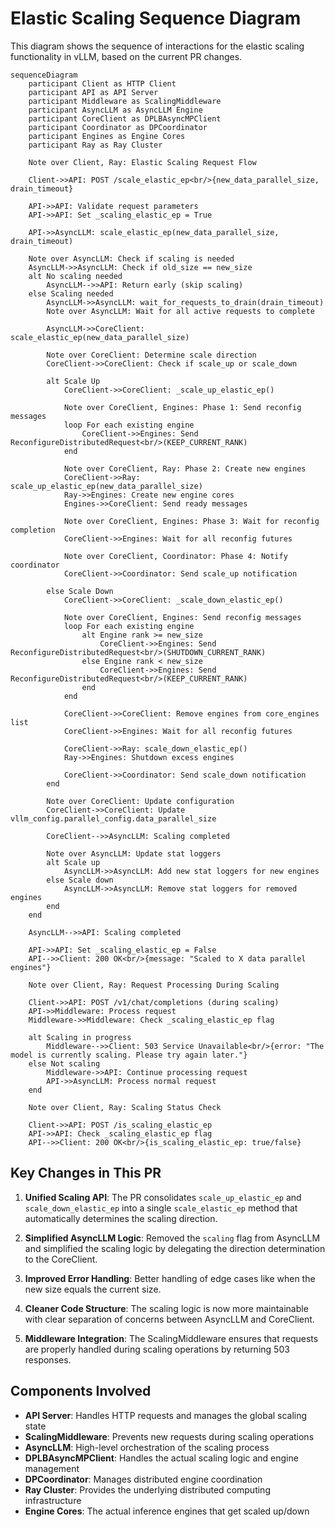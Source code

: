 # Elastic Scaling Sequence Diagram

This diagram shows the sequence of interactions for the elastic scaling functionality in vLLM, based on the current PR changes.

```mermaid
sequenceDiagram
    participant Client as HTTP Client
    participant API as API Server
    participant Middleware as ScalingMiddleware
    participant AsyncLLM as AsyncLLM Engine
    participant CoreClient as DPLBAsyncMPClient
    participant Coordinator as DPCoordinator
    participant Engines as Engine Cores
    participant Ray as Ray Cluster

    Note over Client, Ray: Elastic Scaling Request Flow

    Client->>API: POST /scale_elastic_ep<br/>{new_data_parallel_size, drain_timeout}
    
    API->>API: Validate request parameters
    API->>API: Set _scaling_elastic_ep = True
    
    API->>AsyncLLM: scale_elastic_ep(new_data_parallel_size, drain_timeout)
    
    Note over AsyncLLM: Check if scaling is needed
    AsyncLLM->>AsyncLLM: Check if old_size == new_size
    alt No scaling needed
        AsyncLLM-->>API: Return early (skip scaling)
    else Scaling needed
        AsyncLLM->>AsyncLLM: wait_for_requests_to_drain(drain_timeout)
        Note over AsyncLLM: Wait for all active requests to complete
        
        AsyncLLM->>CoreClient: scale_elastic_ep(new_data_parallel_size)
        
        Note over CoreClient: Determine scale direction
        CoreClient->>CoreClient: Check if scale_up or scale_down
        
        alt Scale Up
            CoreClient->>CoreClient: _scale_up_elastic_ep()
            
            Note over CoreClient, Engines: Phase 1: Send reconfig messages
            loop For each existing engine
                CoreClient->>Engines: Send ReconfigureDistributedRequest<br/>(KEEP_CURRENT_RANK)
            end
            
            Note over CoreClient, Ray: Phase 2: Create new engines
            CoreClient->>Ray: scale_up_elastic_ep(new_data_parallel_size)
            Ray->>Engines: Create new engine cores
            Engines->>CoreClient: Send ready messages
            
            Note over CoreClient, Engines: Phase 3: Wait for reconfig completion
            CoreClient->>Engines: Wait for all reconfig futures
            
            Note over CoreClient, Coordinator: Phase 4: Notify coordinator
            CoreClient->>Coordinator: Send scale_up notification
            
        else Scale Down
            CoreClient->>CoreClient: _scale_down_elastic_ep()
            
            Note over CoreClient, Engines: Send reconfig messages
            loop For each existing engine
                alt Engine rank >= new_size
                    CoreClient->>Engines: Send ReconfigureDistributedRequest<br/>(SHUTDOWN_CURRENT_RANK)
                else Engine rank < new_size
                    CoreClient->>Engines: Send ReconfigureDistributedRequest<br/>(KEEP_CURRENT_RANK)
                end
            end
            
            CoreClient->>CoreClient: Remove engines from core_engines list
            CoreClient->>Engines: Wait for all reconfig futures
            
            CoreClient->>Ray: scale_down_elastic_ep()
            Ray->>Engines: Shutdown excess engines
            
            CoreClient->>Coordinator: Send scale_down notification
        end
        
        Note over CoreClient: Update configuration
        CoreClient->>CoreClient: Update vllm_config.parallel_config.data_parallel_size
        
        CoreClient-->>AsyncLLM: Scaling completed
        
        Note over AsyncLLM: Update stat loggers
        alt Scale up
            AsyncLLM->>AsyncLLM: Add new stat loggers for new engines
        else Scale down
            AsyncLLM->>AsyncLLM: Remove stat loggers for removed engines
        end
    end
    
    AsyncLLM-->>API: Scaling completed
    
    API->>API: Set _scaling_elastic_ep = False
    API-->>Client: 200 OK<br/>{message: "Scaled to X data parallel engines"}

    Note over Client, Ray: Request Processing During Scaling

    Client->>API: POST /v1/chat/completions (during scaling)
    API->>Middleware: Process request
    Middleware->>Middleware: Check _scaling_elastic_ep flag
    
    alt Scaling in progress
        Middleware-->>Client: 503 Service Unavailable<br/>{error: "The model is currently scaling. Please try again later."}
    else Not scaling
        Middleware->>API: Continue processing request
        API->>AsyncLLM: Process normal request
    end

    Note over Client, Ray: Scaling Status Check

    Client->>API: POST /is_scaling_elastic_ep
    API->>API: Check _scaling_elastic_ep flag
    API-->>Client: 200 OK<br/>{is_scaling_elastic_ep: true/false}
```

## Key Changes in This PR

1. **Unified Scaling API**: The PR consolidates `scale_up_elastic_ep` and `scale_down_elastic_ep` into a single `scale_elastic_ep` method that automatically determines the scaling direction.

2. **Simplified AsyncLLM Logic**: Removed the `scaling` flag from AsyncLLM and simplified the scaling logic by delegating the direction determination to the CoreClient.

3. **Improved Error Handling**: Better handling of edge cases like when the new size equals the current size.

4. **Cleaner Code Structure**: The scaling logic is now more maintainable with clear separation of concerns between AsyncLLM and CoreClient.

5. **Middleware Integration**: The ScalingMiddleware ensures that requests are properly handled during scaling operations by returning 503 responses.

## Components Involved

- **API Server**: Handles HTTP requests and manages the global scaling state
- **ScalingMiddleware**: Prevents new requests during scaling operations
- **AsyncLLM**: High-level orchestration of the scaling process
- **DPLBAsyncMPClient**: Handles the actual scaling logic and engine management
- **DPCoordinator**: Manages distributed engine coordination
- **Ray Cluster**: Provides the underlying distributed computing infrastructure
- **Engine Cores**: The actual inference engines that get scaled up/down
